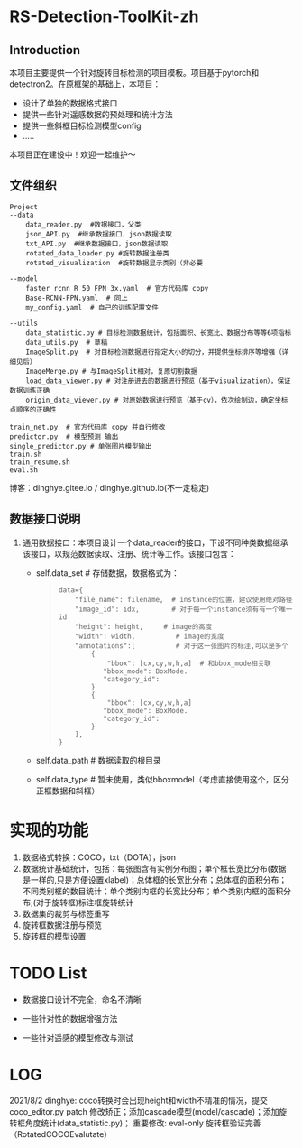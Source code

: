 # RS-Detection-ToolKit-zh

## Introduction

本项目主要提供一个针对旋转目标检测的项目模板。项目基于pytorch和detectron2。在原框架的基础上，本项目：

* 设计了单独的数据格式接口
* 提供一些针对遥感数据的预处理和统计方法
* 提供一些斜框目标检测模型config
* .....

本项目正在建设中！欢迎一起维护～



## 文件组织

```
Project
--data
    data_reader.py  #数据接口，父类
    json_API.py  #继承数据接口，json数据读取
    txt_API.py  #继承数据接口，json数据读取
    rotated_data_loader.py #旋转数据注册类
    rotated_visualization  #旋转数据显示类别（非必要
    
--model
    faster_rcnn_R_50_FPN_3x.yaml  # 官方代码库 copy
    Base-RCNN-FPN.yaml  # 同上
    my_config.yaml  # 自己的训练配置文件
    
--utils
    data_statistic.py # 目标检测数据统计，包括面积、长宽比、数据分布等等6项指标
    data_utils.py  # 草稿
    ImageSplit.py  # 对目标检测数据进行指定大小的切分，并提供坐标排序等增强（详细见后）
    ImageMerge.py # 与ImageSplit相对，复原切割数据
    load_data_viewer.py # 对注册进去的数据进行预览（基于visualization），保证数据训练正确
    origin_data_viewer.py # 对原始数据进行预览（基于cv），依次绘制边，确定坐标点顺序的正确性
    
train_net.py  # 官方代码库 copy 并自行修改
predictor.py  # 模型预测 输出
single_predictor.py # 单张图片模型输出
train.sh
train_resume.sh
eval.sh

```

博客：dinghye.gitee.io / dinghye.github.io(不一定稳定)



## 数据接口说明

1. 通用数据接口：本项目设计一个data_reader的接口，下设不同种类数据继承该接口，以规范数据读取、注册、统计等工作。该接口包含：

   * self.data_set # 存储数据，数据格式为：

     > ```
     > data={
     >     "file_name": filename,  # instance的位置，建议使用绝对路径
     >     "image_id": idx,        # 对于每一个instance须有有一个唯一id
     >     "height": height,     # image的高度
     >     "width": width,          # image的宽度
     >     "annotations":[          # 对于这一张图片的标注,可以是多个
     >         {
     >             "bbox": [cx,cy,w,h,a]  # 和bbox_mode相关联
     >            "bbox_mode": BoxMode.  
     >            "category_id": 
     >         }
     >         {
     >             "bbox": [cx,cy,w,h,a]
     >            "bbox_mode": BoxMode.
     >            "category_id": 
     >         }
     >     ],
     > }
     > ```

   * self.data_path # 数据读取的根目录
   * self.data_type # 暂未使用，类似bboxmodel（考虑直接使用这个，区分正框数据和斜框）

   

# 实现的功能

1. 数据格式转换：COCO，txt（DOTA），json
2. 数据统计基础统计，包括：每张图含有实例分布图；单个框长宽比分布(数据是一样的,只是方便设置xlabel)；总体框的长宽比分布；总体框的面积分布；不同类别框的数目统计；单个类别内框的长宽比分布；单个类别内框的面积分布;(对于旋转框)标注框旋转统计
3. 数据集的裁剪与标签重写
4. 旋转框数据注册与预览
5. 旋转框的模型设置



# TODO List

* 数据接口设计不完全，命名不清晰

* 一些针对性的数据增强方法

* 一些针对遥感的模型修改与测试

  

# LOG
2021/8/2 dinghye: 
coco转换时会出现height和width不精准的情况，提交coco_editor.py patch 修改矫正；添加cascade模型(model/cascade)；添加旋转框角度统计(data_statistic.py)；
重要修改: eval-only 旋转框验证完善（RotatedCOCOEvalutate）

